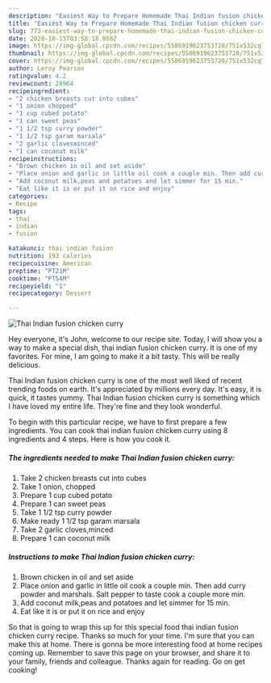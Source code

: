 ```yaml
---
description: "Easiest Way to Prepare Homemade Thai Indian fusion chicken curry"
title: "Easiest Way to Prepare Homemade Thai Indian fusion chicken curry"
slug: 773-easiest-way-to-prepare-homemade-thai-indian-fusion-chicken-curry
date: 2020-10-15T03:58:18.058Z
image: https://img-global.cpcdn.com/recipes/5586919623753728/751x532cq70/thai-indian-fusion-chicken-curry-recipe-main-photo.jpg
thumbnail: https://img-global.cpcdn.com/recipes/5586919623753728/751x532cq70/thai-indian-fusion-chicken-curry-recipe-main-photo.jpg
cover: https://img-global.cpcdn.com/recipes/5586919623753728/751x532cq70/thai-indian-fusion-chicken-curry-recipe-main-photo.jpg
author: Leroy Pearson
ratingvalue: 4.2
reviewcount: 28964
recipeingredient:
- "2 chicken breasts cut into cubes"
- "1 onion chopped"
- "1 cup cubed potato"
- "1 can sweet peas"
- "1 1/2 tsp curry powder"
- "1 1/2 tsp garam marsala"
- "2 garlic clovesminced"
- "1 can coconut milk"
recipeinstructions:
- "Brown chicken in oil and set aside"
- "Place onion and garlic in little oil cook a couple min. Then add curry powder and marshals. Salt pepper to taste cook a couple more min."
- "Add coconut milk,peas and potatoes and let simmer for 15 min."
- "Eat like it is or put it on rice and enjoy"
categories:
- Recipe
tags:
- thai
- indian
- fusion

katakunci: thai indian fusion 
nutrition: 193 calories
recipecuisine: American
preptime: "PT21M"
cooktime: "PT54M"
recipeyield: "1"
recipecategory: Dessert

---
```



![Thai Indian fusion chicken curry](https://img-global.cpcdn.com/recipes/5586919623753728/751x532cq70/thai-indian-fusion-chicken-curry-recipe-main-photo.jpg)

Hey everyone, it's John, welcome to our recipe site. Today, I will show you a way to make a special dish, thai indian fusion chicken curry. It is one of my favorites. For mine, I am going to make it a bit tasty. This will be really delicious.



Thai Indian fusion chicken curry is one of the most well liked of recent trending foods on earth. It's appreciated by millions every day. It's easy, it is quick, it tastes yummy. Thai Indian fusion chicken curry is something which I have loved my entire life. They're fine and they look wonderful.


To begin with this particular recipe, we have to first prepare a few ingredients. You can cook thai indian fusion chicken curry using 8 ingredients and 4 steps. Here is how you cook it.

<!--inarticleads1-->

##### The ingredients needed to make Thai Indian fusion chicken curry:

1. Take 2 chicken breasts cut into cubes
1. Take 1 onion, chopped
1. Prepare 1 cup cubed potato
1. Prepare 1 can sweet peas
1. Take 1 1/2 tsp curry powder
1. Make ready 1 1/2 tsp garam marsala
1. Take 2 garlic cloves,minced
1. Prepare 1 can coconut milk




<!--inarticleads2-->

##### Instructions to make Thai Indian fusion chicken curry:

1. Brown chicken in oil and set aside
1. Place onion and garlic in little oil cook a couple min. Then add curry powder and marshals. Salt pepper to taste cook a couple more min.
1. Add coconut milk,peas and potatoes and let simmer for 15 min.
1. Eat like it is or put it on rice and enjoy




So that is going to wrap this up for this special food thai indian fusion chicken curry recipe. Thanks so much for your time. I'm sure that you can make this at home. There is gonna be more interesting food at home recipes coming up. Remember to save this page on your browser, and share it to your family, friends and colleague. Thanks again for reading. Go on get cooking!
